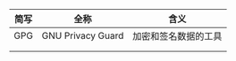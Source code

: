 | 简写 | 全称              | 含义                 |
| ---- | ----------------- | -------------------- |
| GPG  | GNU Privacy Guard | 加密和签名数据的工具 |
|      |                   |                      |
|      |                   |                      |

